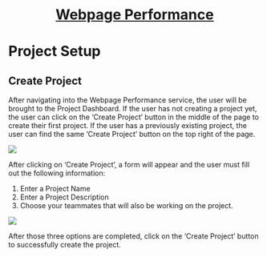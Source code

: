 <h1 style="text-align: center; text-decoration:underline; font-weight: bold;">Webpage Performance</h1>

# Project Setup

## Create Project <!-- {docsify-ignore} --> 
After navigating into the Webpage Performance service, the user will be brought to the Project Dashboard. If the user has not creating a project yet, the user can click on the ‘Create Project’ button in the middle of the page to create their first project. If the user has a previously existing project, the user can find the same ‘Create Project’ button on the top right of the page.

<img src="https://dmdug58z0ycm2.cloudfront.net/production/pub-site/images/_webPerformance/Create_Project.png">

After clicking on ‘Create Project’, a form will appear and the user must fill out the following information:

1. Enter a Project Name
2. Enter a Project Description
3. Choose your teammates that will also be working on the project.

<img src="https://dmdug58z0ycm2.cloudfront.net/production/pub-site/images/_webPerformance/Create_Project_2.png">

After those three options are completed, click on the ‘Create Project’ button to successfully create the project.
